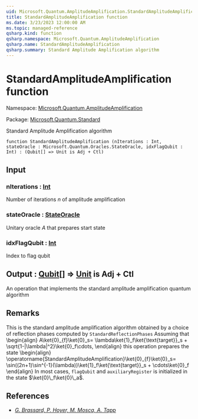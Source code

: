 ```yaml
---
uid: Microsoft.Quantum.AmplitudeAmplification.StandardAmplitudeAmplification
title: StandardAmplitudeAmplification function
ms.date: 3/23/2023 12:00:00 AM
ms.topic: managed-reference
qsharp.kind: function
qsharp.namespace: Microsoft.Quantum.AmplitudeAmplification
qsharp.name: StandardAmplitudeAmplification
qsharp.summary: Standard Amplitude Amplification algorithm
---
```


# StandardAmplitudeAmplification function

Namespace: [Microsoft.Quantum.AmplitudeAmplification](xref:Microsoft.Quantum.AmplitudeAmplification)

Package: [Microsoft.Quantum.Standard](https://nuget.org/packages/Microsoft.Quantum.Standard)


Standard Amplitude Amplification algorithm

```qsharp
function StandardAmplitudeAmplification (nIterations : Int, stateOracle : Microsoft.Quantum.Oracles.StateOracle, idxFlagQubit : Int) : (Qubit[] => Unit is Adj + Ctl)
```


## Input

### nIterations : [Int](xref:microsoft.quantum.qsharp.valueliterals#int-literals)

Number of iterations $n$ of amplitude amplification


### stateOracle : [StateOracle](xref:Microsoft.Quantum.Oracles.StateOracle)

Unitary oracle $A$ that prepares start state


### idxFlagQubit : [Int](xref:microsoft.quantum.qsharp.valueliterals#int-literals)

Index to flag qubit



## Output : [Qubit](xref:microsoft.quantum.qsharp.valueliterals#qubit-literals)[] => [Unit](xref:microsoft.quantum.qsharp.valueliterals#unit-literal)  is Adj + Ctl

An operation that implements the standard amplitude amplification quantum algorithm

## Remarks

This is the standard amplitude amplification algorithm obtained by a choice of reflection phases computed by `StandardReflectionPhases`Assuming that\begin{align}A\ket{0}\_{f}\ket{0}\_s= \lambda\ket{1}\_f\ket{\text{target}}\_s + \sqrt{1-|\lambda|^2}\ket{0}\_f\cdots,\end{align}this operation prepares the state\begin{align}\operatorname{StandardAmplitudeAmplification}\ket{0}\_{f}\ket{0}\_s= \sin((2n+1)\sin^{-1}(\lambda))\ket{1}\_f\ket{\text{target}}\_s + \cdots\ket{0}\_f\end{align}In most cases, `flagQubit` and `auxiliaryRegister` is initialized in the state $\ket{0}\_f\ket{0}\_a$.

## References

- [ *G. Brassard, P. Hoyer, M. Mosca, A. Tapp* ](https://arxiv.org/abs/quant-ph/0005055)